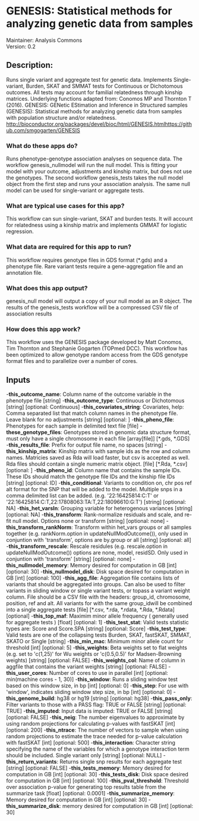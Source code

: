 # GENESIS: Statistical methods for analyzing genetic data from samples
Maintainer: Analysis Commons  
Version: 0.2

## Description:
Runs single variant and aggregate test for genetic data. Implements Single-variant, Burden, SKAT and SMMAT tests for Continuous or Dichotomous outcomes. All tests may account for familial relatedness through kinship matrices. Underlying functions adapted from: Conomos MP and Thornton T (2016). GENESIS: GENetic EStimation and Inference in Structured samples (GENESIS): Statistical methods for analyzing genetic data from samples with population structure and/or relatedness. http://bioconductor.org/packages/devel/bioc/html/GENESIS.htmlhttps://github.com/smgogarten/GENESIS

### What do these apps do?
Runs phenotype-genotype association analyses on sequence data. The workflow genesis_nullmodel will run the null model. This is fitting your model with your outcome, adjustments and kinship matrix, but does not use the genotypes. The second workflow genesis_tests takes the null model object from the first step and runs your association analysis. The same null model can be used for single-variant or aggregate tests.

### What are typical use cases for this app?
This workflow can sun single-variant, SKAT and burden tests. It will account for relatedness using a kinship matrix and implements GMMAT for logistic regression.

### What data are required for this app to run?
This workflow requires genotype files in GDS format (\*.gds) and a phenotype file. Rare variant tests require a gene-aggregation file and an annotation file.

### What does this app output?
genesis_null model will output a copy of your null model as an R object. The results of the genesis_tests workflow will be a compressed CSV file of association results

### How does this app work?
This workflow uses the GENESIS package developed by Matt Conomos, Tim Thornton and Stephanie Gogarten (TOPmed DCC). This workflow has been optimized to allow genotype random access from the GDS genotype format files and to parallelize over a number of cores.

## Inputs

-**this_outcome_name**: Column name of the outcome variable in the phenotype file \[string\]
-**this_outcome_type**: Continuous or Dichotomous \[string\] \[optional: Continuous\]
-**this_covariates_string**: Covariates, help: Comma separated list that match column names in the phenotype file. Leave blank for no adjustments \[string\] \[optional: \]
-**this_pheno_file**: Phenotypes for each sample in delimited text file \[file\]
-**these_genotype_files**: Genotypes stored in genomic data structure format, must only have a single chromosome in each file \[array\[file\]\] \[\*.gds, \*.GDS\]
-**this_results_file**: Prefix for output file name, no spaces \[string\]
-**this_kinship_matrix**: Kinship matrix with sample ids as the row and column names. Matricies saved as Rda will load faster, but csv is accepted as well. Rda files should contain a single numeric matrix object. \[file\] \[\*.Rda, \*.csv\] \[optional: \]
-**this_pheno_id**: Column name that contains the sample IDs. These IDs should match the genotype file IDs and the kinship file IDs \[string\] \[optional: ID\]
-**this_conditional**: Variants to condition on, chr pos ref alt format for the SNP that will be added to the model.  Multiple snps in a comma delimited list can be added. (e.g. '22:16425814:C:T' or '22:16425814:C:T,22:17808063:TA:T,22:18096610:G:T') \[string\] \[optional: NA\]
-**this_het_varsIn**: Grouping variable for heterogenous variances \[string\] \[optional: NA\]
-**this_transform**: Rank-normalize residuals and scale, and re-fit null model. Options none or transform \[string\] \[optional: none\]
-**this_transform_rankNorm**: Transform within het_vars groups or all samples together (e.g. rankNorm.option in updateNullModOutcome()), only used in conjuntion with 'transform', options are by.group or all \[string\] \[optional: all\]
-**this_transform_rescale**: Rescale residules  (e.g. rescale.option in updateNullModOutcome()) options are none, model, residSD.  Only used in conjuntion with 'transform' \[string\] \[optional: none\]
-**this_nullmodel_memory**: Memory desired for computation in GB \[int\] \[optional: 30\]
-**this_nullmodel_disk**: Disk space desired for computation in GB \[int\] \[optional: 100\]
-**this_agg_file**: Aggregation file contains lists of variants that should be aggregated into groups. Can also be used to filter variants in sliding window or single variant tests, or topass a variant weight column. File should be a CSV file with the headers: group_id, chromosome, position, ref and alt.  All variants for with the same group_idwill be combined into a single aggregate tests \[file\] \[\*.csv, \*.rda, \*.rdata, \*.Rda, \*.Rdata\] \[optional\]
-**this_top_maf**: Maximim minor allele frequency ( generally used for aggregate tests ) \[float\] \[optional: 1\]
-**this_test_stat**: Valid tests statistic types are: Score and Score.SPA \[string\] \[optional: Score\]
-**this_test_type**: Valid tests are one of the collapsing tests Burden, SKAT, fastSKAT, SMMAT,  SKATO or Single \[string\]
-**this_min_mac**: Minimum minor allele count for threshold \[int\] \[optional: 5\]
-**this_weights**: Beta weights set to flat weights (e.g. set to 'c(1,25)' for Wu weights or 'c(0.5,0.5)' for Madsen-Browning weights) \[string\] \[optional: FALSE\]
-**this_weights_col**: Name of column in aggfile that contains the variant weights \[string\] \[optional: FALSE\]
-**this_user_cores**: Number of cores to use in parallel \[int\] \[optional: min(machine cores - 1, 30)\]
-**this_window**: Runs a sliding window test based on this window size, in bp \[int\] \[optional: 0\]
-**this_step**: For use with 'window', indicates sliding window step size, in bp \[int\] \[optional: 0\]
-**this_genome_build**: hg38 or hg19 \[string\] \[optional: hg38\]
-**this_pass_only**: Filter variants to those with a PASS flag: TRUE or FALSE \[string\] \[optional: TRUE\]
-**this_imputed**: Input data is imputed: TRUE or FALSE \[string\] \[optional: FALSE\]
-**this_neig**: The number eigenvalues to approximate by using random projections for calculating p-values with fastSKAT \[int\] \[optional: 200\]
-**this_ntrace**: The number of vectors to sample when using random projections to estimate the trace needed for p-value calculation with fastSKAT \[int\] \[optional: 500\]
-**this_interaction**: Character string specifying the name of the variables for which a genotype interaction term should be included. Single variant only \[string\] \[optional: NULL\]
-**this_return_variants**: Returns single snp results for each aggregate test \[string\] \[optional: FALSE\]
-**this_tests_memory**: Memory desired for computation in GB \[int\] \[optional: 30\]
-**this_tests_disk**: Disk space desired for computation in GB \[int\] \[optional: 100\]
-**this_pval_threshold**: Threshold over association p-value for generating top results table from the summarize task \[float\] \[optional: 0.0001\]
-**this_summarize_memory**: Memory desired for computation in GB \[int\] \[optional: 30\]
-**this_summarize_disk**: memory desired for computation in GB \[int\] \[optional: 30\]